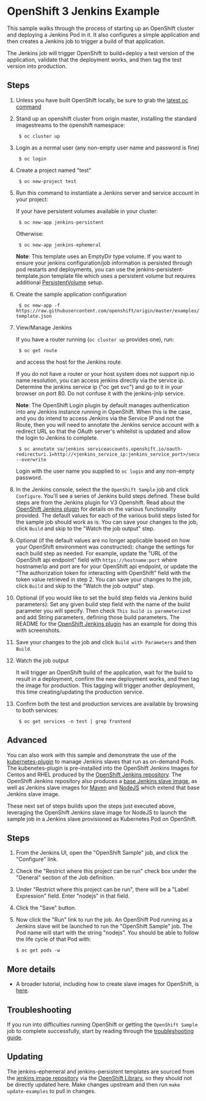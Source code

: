 OpenShift 3 Jenkins Example
=========================
This sample walks through the process of starting up an OpenShift cluster and deploying a Jenkins Pod in it.
It also configures a simple application and then creates a Jenkins job to trigger a build of that application.

The Jenkins job will trigger OpenShift to build+deploy a test version of the application, validate that
the deployment works, and then tag the test version into production.

Steps
-----

1. Unless you have built OpenShift locally, be sure  to grab the [latest oc command](https://github.com/openshift/origin/releases/latest)

1. Stand up an openshift cluster from origin master, installing the standard imagestreams to the openshift namespace:

        $ oc cluster up

1. Login as a normal user (any non-empty user name and password is fine)

        $ oc login

1. Create a project  named "test"

        $ oc new-project test

1. Run this command to instantiate a Jenkins server and service account in your project:

    If your have persistent volumes available in your cluster:

        $ oc new-app jenkins-persistent

    Otherwise:

        $ oc new-app jenkins-ephemeral

    **Note**: This template uses an EmptyDir type volume.  If you want to ensure your jenkins configuration/job information is persisted through pod restarts and deployments, you can use the jenkins-persistent-template.json template file which uses a persistent volume but requires additional [PersistentVolume](https://docs.openshift.org/latest/install_config/persistent_storage/persistent_storage_nfs.html) setup.  
    
1. Create the sample application configuration

        $ oc new-app -f https://raw.githubusercontent.com/openshift/origin/master/examples/jenkins/application-template.json

1. View/Manage Jenkins

    If you have a router running (`oc cluster up` provides one), run:

        $ oc get route

    and access the host for the Jenkins route.

    If you do not have a router or your host system does not support nip.io name resolution, you can access jenkins directly via the service ip.  Determine the jenkins service ip ("oc get svc") and go to it in your browser on port 80.  Do not confuse it with the jenkins-jnlp service.

    **Note**: The OpenShift Login plugin by default manages authentication into any Jenkins instance running in OpenShift.  When this is the case, and you do intend to access Jenkins via the Service IP and not the Route, then you will need to annotate the Jenkins service account with a redirect URL so that the OAuth server's whitelist is updated and allow the login to Jenkins to complete. 

        $ oc annotate sa/jenkins serviceaccounts.openshift.io/oauth-redirecturi.1=http://<jenkins_service_ip:jenkins_service_port>/securityRealm/finishLogin --overwrite
 
    Login with the user name you supplied to `oc login` and any non-empty password.

1. In the Jenkins console, select the the `OpenShift Sample` job and click `Configure`.  You'll see a series of Jenkins build steps defined.  These build steps are from the Jenkins plugin for V3 Openshift.  Read about the [OpenShift Jenkins plugin](https://github.com/openshift/jenkins-plugin) for details on the various functionality provided.  The default values for each of the various build steps listed for the sample job should work as is.  You can save your changes to the job, click `Build` and skip to the "Watch the job output" step.

1. Optional (if the default values are no longer applicable based on how your OpenShift environment was constructed): change the settings for each build step as needed.  For example, update the "URL of the OpenShift api endpoint" field with `https://hostname:port` where hostname/ip and port are for your OpenShift api endpoint, or update the "The authorization token for interacting with OpenShift" field with the token value retrieved in step 2.  You can save your changes to the job, click `Build` and skip to the "Watch the job output" step.

1. Optional (if you would like to set the build step fields via Jenkins build parameters): Set any given build step field with the name of the build parameter you will specify.  Then check `This build is parameterized` and add  String parameters, defining those build parameters.  The README for the [OpenShift Jenkins plugin](https://github.com/openshift/jenkins-plugin) has an example for doing this with screenshots.

1. Save your changes to the job and click `Build with Parameters` and then `Build`.

1. Watch the job output

   It will trigger an OpenShift build of the application, wait for the build to result in a deployment,
   confirm the new deployment works, and then tag the image for production.  This tagging will trigger
   another deployment, this time creating/updating the production service.

1. Confirm both the test and production services are available by browsing to both services:

        $ oc get services -n test | grep frontend

Advanced
-----

You can also work with this sample and demonstrate the use of the [kubernetes-plugin](https://wiki.jenkins-ci.org/display/JENKINS/Kubernetes+Plugin) to manage
Jenkins slaves that run as on-demand Pods.  The kubenetes-plugin is pre-installed into the OpenShift Jenkins Images
for Centos and RHEL produced by the [OpenShift Jenkins repository](https://github.com/openshift/jenkins).  The OpenShift
Jenkins repository also produces a [base Jenkins slave image](https://github.com/openshift/jenkins/tree/master/slave-base),
as well as Jenkins slave images for [Maven](https://github.com/openshift/jenkins/tree/master/slave-maven) and
[NodeJS](https://github.com/openshift/jenkins/tree/master/slave-nodejs) which extend that base Jenkins slave image.

These next set of steps builds upon the steps just executed above, leveraging the OpenShift Jenkins slave image for NodeJS to launch the sample
job in a Jenkins slave provisioned as Kubernetes Pod on OpenShift.

Steps
------

1. From the Jenkins UI, open the "OpenShift Sample" job, and click the "Configure" link.

1. Check the "Restrict where this project can be run" check box under the "General" section of the Job definition.

1. Under "Restrict where this project can be run", there will be a "Label Expression" field.  Enter "nodejs" in that field.
  
1. Click the "Save" button.

1. Now click the "Run" link to run the job.  An OpenShift Pod running as a Jenkins slave will be launched to run the "OpenShift Sample" job.
   The Pod name will start with the string "nodejs".  You should be able to follow the life cycle of that Pod with:
   
   ```
   $ oc get pods -w
   ```

More details
------------

* A broader tutorial, including how to create slave images for OpenShift, is [here](https://docs.openshift.org/latest/using_images/other_images/jenkins.html#using-the-jenkins-kubernetes-plug-in-to-run-jobs).  


Troubleshooting
-----

If you run into difficulties running OpenShift or getting the `OpenShift Sample` job to complete successfully, start by reading through the [troubleshooting guide](https://github.com/openshift/origin/blob/master/docs/debugging-openshift.md).

Updating
-----

The jenkins-ephemeral and jenkins-persistent templates are sourced from the [jenkins image repository](https://github.com/openshift/jenkins) via the [OpenShift Library](https://github.com/openshift/library), so they should not be directly updated here.  Make changes upstream and then run `make update-examples` to pull in changes.

